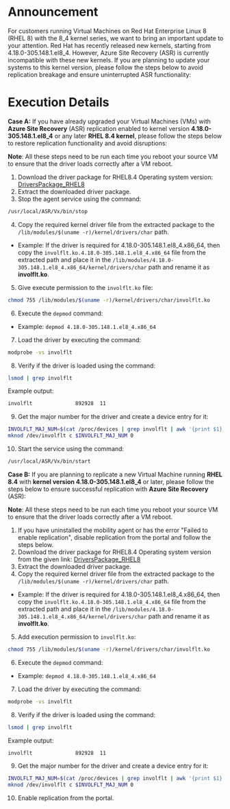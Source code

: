 # Announcement

For customers running Virtual Machines on Red Hat Enterprise Linux 8 (RHEL 8) with the 8_4 kernel series, we want to bring an important update to your attention. Red Hat has recently released new kernels, starting from 4.18.0-305.148.1.el8_4. However, Azure Site Recovery (ASR) is currently incompatible with these new kernels. If you are planning to update your systems to this kernel version, please follow the steps below to avoid replication breakage and ensure uninterrupted ASR functionality:

# Execution Details

**Case A:** If you have already upgraded your Virtual Machines (VMs) with **Azure Site Recovery** (ASR) replication enabled to kernel version **4.18.0-305.148.1.el8_4** or any later **RHEL 8.4 kernel**, please follow the steps below to restore replication functionality and avoid disruptions:

**Note**: All these steps need to be run each time you reboot your source VM to ensure that the driver loads correctly after a VM reboot.

1. Download the driver package for RHEL8.4 Operating system version: [DriversPackage_RHEL8](https://aka.ms/DriversPackage_RHEL8)
2. Extract the downloaded driver package.
3. Stop the agent service using the command:
  ```sh
  /usr/local/ASR/Vx/bin/stop
  ```
4. Copy the required kernel driver file from the extracted package to the `/lib/modules/$(uname -r)/kernel/drivers/char` path.
  - Example: If the driver is required for 4.18.0-305.148.1.el8_4.x86_64, then copy the `involflt.ko.4.18.0-305.148.1.el8_4.x86_64` file from the extracted path and place it in the `/lib/modules/4.18.0-305.148.1.el8_4.x86_64/kernel/drivers/char` path and rename it as **involflt.ko**.
5. Give execute permission to the `involflt.ko` file:
  ```sh
  chmod 755 /lib/modules/$(uname -r)/kernel/drivers/char/involflt.ko
  ```
6. Execute the `depmod` command:
  - Example: `depmod 4.18.0-305.148.1.el8_4.x86_64`
7. Load the driver by executing the command:
  ```sh
  modprobe -vs involflt
  ```
8. Verify if the driver is loaded using the command:
  ```sh
  lsmod | grep involflt
  ```
   Example output:
  ```sh
  involflt              892928  11
  ```
9. Get the major number for the driver and create a device entry for it:
  ```sh
  INVOLFLT_MAJ_NUM=$(cat /proc/devices | grep involflt | awk '{print $1}')
  mknod /dev/involflt c $INVOLFLT_MAJ_NUM 0
  ```
10. Start the service using the command:
  ```sh
  /usr/local/ASR/Vx/bin/start
  ```

**Case B:** If you are planning to replicate a new Virtual Machine running **RHEL 8.4** with **kernel version 4.18.0-305.148.1.el8_4** or later, please follow the steps below to ensure successful replication with **Azure Site Recovery** (ASR):

**Note**: All these steps need to be run each time you reboot your source VM to ensure that the driver loads correctly after a VM reboot.

1. If you have uninstalled the mobility agent or has the error "Failed to enable replication", disable replication from the portal and follow the steps below.
2. Download the driver package for RHEL8.4 Operating system version from the given link: [DriversPackage_RHEL8](https://aka.ms/DriversPackage_RHEL8)
3. Extract the downloaded driver package.
4. Copy the required kernel driver file from the extracted package to the `/lib/modules/$(uname -r)/kernel/drivers/char` path.
  - Example: If the driver is required for 4.18.0-305.148.1.el8_4.x86_64, then copy the `involflt.ko.4.18.0-305.148.1.el8_4.x86_64` file from the extracted path and place it in the `/lib/modules/4.18.0-305.148.1.el8_4.x86_64/kernel/drivers/char` path and rename it as **involflt.ko**.
5. Add execution permission to `involflt.ko`:
  ```sh
  chmod 755 /lib/modules/$(uname -r)/kernel/drivers/char/involflt.ko
  ```
6. Execute the `depmod` command:
  - Example: `depmod 4.18.0-305.148.1.el8_4.x86_64`
7. Load the driver by executing the command:
  ```sh
  modprobe -vs involflt
  ```
8. Verify if the driver is loaded using the command:
  ```sh
  lsmod | grep involflt
  ```
   Example output:
  ```sh
  involflt              892928  11
  ```
9. Get the major number for the driver and create a device entry for it:
  ```sh
  INVOLFLT_MAJ_NUM=$(cat /proc/devices | grep involflt | awk '{print $1}')
  mknod /dev/involflt c $INVOLFLT_MAJ_NUM 0
  ```
10. Enable replication from the portal.

